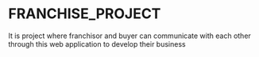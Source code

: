 # FRANCHISE_PROJECT
It is project where franchisor and buyer can communicate with each other through this web application to develop their business 
